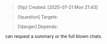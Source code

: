 
>[!tip] Created: [2025-07-21 Mon 21:43]

>[!question] Targets: 

>[!danger] Depends: 

can request a summary or the full blown chats.